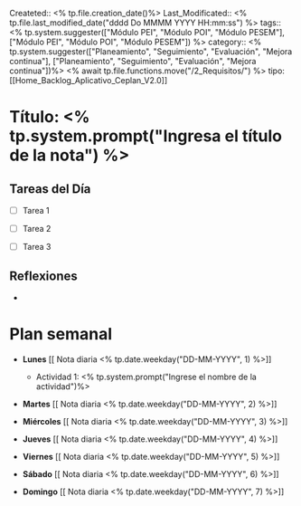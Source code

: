 Createted:: <% tp.file.creation_date()%>
Last_Modificated:: <% tp.file.last_modified_date("dddd Do MMMM YYYY HH:mm:ss") %>
tags:: <% tp.system.suggester(["Módulo PEI", "Módulo POI", "Módulo PESEM"], ["Módulo PEI", "Módulo POI", "Módulo PESEM"]) %>
category:: <% tp.system.suggester(["Planeamiento", "Seguimiento", "Evaluación", "Mejora continua"], ["Planeamiento", "Seguimiento", "Evaluación", "Mejora continua"])%>
<% await tp.file.functions.move("/2_Requisitos/") %>
tipo: [[Home_Backlog_Aplicativo_Ceplan_V2.0]]


# Título:  <% tp.system.prompt("Ingresa el título de la nota") %>

## Tareas del Día 

- [ ] Tarea 1 
- [ ] Tarea 2 
- [ ] Tarea 3 
 

## Reflexiones 
- 


# Plan semanal
- **Lunes** [[ Nota diaria <% tp.date.weekday("DD-MM-YYYY", 1) %>]]
	- Actividad 1: <% tp.system.prompt("Ingrese el nombre de la actividad")%>

 - **Martes** [[ Nota diaria <% tp.date.weekday("DD-MM-YYYY", 2) %>]]


- **Miércoles** [[ Nota diaria <% tp.date.weekday("DD-MM-YYYY", 3) %>]]


- **Jueves** [[ Nota diaria <% tp.date.weekday("DD-MM-YYYY", 4) %>]]
- **Viernes** [[ Nota diaria <% tp.date.weekday("DD-MM-YYYY", 5) %>]]
- **Sábado** [[ Nota diaria <% tp.date.weekday("DD-MM-YYYY", 6) %>]]
- **Domingo** [[ Nota diaria <% tp.date.weekday("DD-MM-YYYY", 7) %>]]


